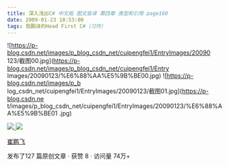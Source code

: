 ```yaml
---
title: 深入浅出C# 中文版 图文皆译 第四章 类型和引用 page160
date: 2009-01-23 18:53:00
tags: 我翻译的Head First C#（习作）
---
```

![https://p-blog.csdn.net/images/p_blog_csdn_net/cuipengfei1/EntryImages/20090
123/截图00.jpg](https://p-blog.csdn.net/images/p_blog_csdn_net/cuipengfei1/Entry
Images/20090123/%E6%88%AA%E5%9B%BE00.jpg) ![https://p-blog.csdn.net/images/p_b
log_csdn_net/cuipengfei1/EntryImages/20090123/截图01.jpg](https://p-blog.csdn.ne
t/images/p_blog_csdn_net/cuipengfei1/EntryImages/20090123/%E6%88%AA%E5%9B%BE01
.jpg)



[ ![](https://profile.csdnimg.cn/5/2/5/3_cuipengfei1)
![](https://g.csdnimg.cn/static/user-reg-year/1x/11.png)
](https://blog.csdn.net/cuipengfei1)

[ 崔鹏飞 ](https://blog.csdn.net/cuipengfei1)

发布了127 篇原创文章  ·  获赞 8  ·  访问量 74万+

